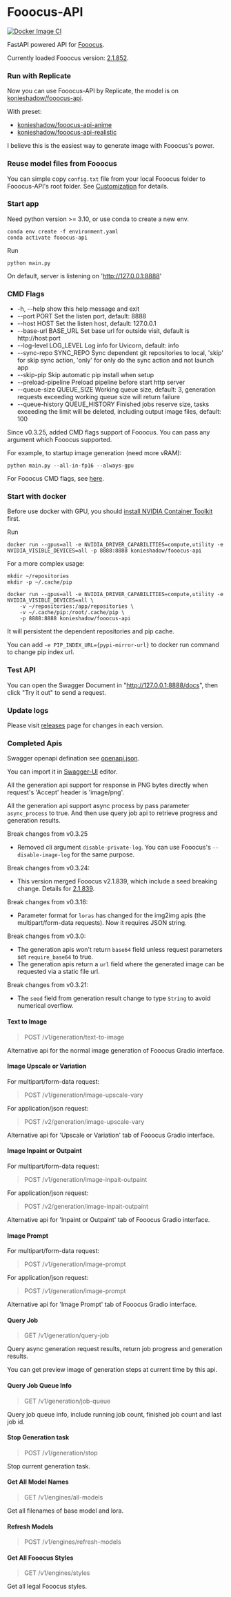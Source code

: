 # Fooocus-API

[![Docker Image CI](https://github.com/konieshadow/Fooocus-API/actions/workflows/docker-image.yml/badge.svg?branch=main)](https://github.com/konieshadow/Fooocus-API/actions/workflows/docker-image.yml)

FastAPI powered API for [Fooocus](https://github.com/lllyasviel/Fooocus).

Currently loaded Fooocus version: [2.1.852](https://github.com/lllyasviel/Fooocus/blob/main/update_log.md).

### Run with Replicate
Now you can use Fooocus-API by Replicate, the model is on [konieshadow/fooocus-api](https://replicate.com/konieshadow/fooocus-api).

With preset:
* [konieshadow/fooocus-api-anime](https://replicate.com/konieshadow/fooocus-api-anime)
* [konieshadow/fooocus-api-realistic](https://replicate.com/konieshadow/fooocus-api-realistic)

I believe this is the easiest way to generate image with Fooocus's power.

### Reuse model files from Fooocus
You can simple copy `config.txt` file from your local Fooocus folder to Fooocus-API's root folder. See [Customization](https://github.com/lllyasviel/Fooocus#customization) for details.

### Start app
Need python version >= 3.10, or use conda to create a new env.

```
conda env create -f environment.yaml
conda activate fooocus-api
```

Run
```
python main.py
```
On default, server is listening on 'http://127.0.0.1:8888'


### CMD Flags
* -h, --help            show this help message and exit
* --port PORT           Set the listen port, default: 8888
* --host HOST           Set the listen host, default: 127.0.0.1
* --base-url BASE_URL   Set base url for outside visit, default is http://host:port
* --log-level LOG_LEVEL Log info for Uvicorn, default: info
* --sync-repo SYNC_REPO Sync dependent git repositories to local, 'skip' for skip sync action, 'only' for only do the sync action and not launch app
* --skip-pip            Skip automatic pip install when setup
* --preload-pipeline    Preload pipeline before start http server
* --queue-size QUEUE_SIZE Working queue size, default: 3, generation requests exceeding working queue size will return failure
* --queue-history QUEUE_HISTORY Finished jobs reserve size, tasks exceeding the limit will be deleted, including output image files, default: 100

Since v0.3.25, added CMD flags support of Fooocus. You can pass any argument which Fooocus supported.

For example, to startup image generation (need more vRAM):
```
python main.py --all-in-fp16 --always-gpu
```

For Fooocus CMD flags, see [here](https://github.com/lllyasviel/Fooocus?tab=readme-ov-file#all-cmd-flags).

### Start with docker
Before use docker with GPU, you should [install NVIDIA Container Toolkit](https://docs.nvidia.com/datacenter/cloud-native/container-toolkit/latest/install-guide.html) first.

Run
```
docker run --gpus=all -e NVIDIA_DRIVER_CAPABILITIES=compute,utility -e NVIDIA_VISIBLE_DEVICES=all -p 8888:8888 konieshadow/fooocus-api
```

For a more complex usage:
```
mkdir ~/repositories
mkdir -p ~/.cache/pip

docker run --gpus=all -e NVIDIA_DRIVER_CAPABILITIES=compute,utility -e NVIDIA_VISIBLE_DEVICES=all \
    -v ~/repositories:/app/repositories \
    -v ~/.cache/pip:/root/.cache/pip \
    -p 8888:8888 konieshadow/fooocus-api
```
It will persistent the dependent repositories and pip cache.

You can add `-e PIP_INDEX_URL={pypi-mirror-url}` to docker run command to change pip index url.

### Test API
You can open the Swagger Document in "http://127.0.0.1:8888/docs", then click "Try it out" to send a request.

### Update logs
Please visit [releases](https://github.com/konieshadow/Fooocus-API/releases) page for changes in each version.

### Completed Apis
Swagger openapi defination see [openapi.json](docs/openapi.json).

You can import it in [Swagger-UI](https://swagger.io/tools/swagger-ui/) editor.

All the generation api support for response in PNG bytes directly when request's 'Accept' header is 'image/png'.

All the generation api support async process by pass parameter `async_process` to true. And then use query job api to retrieve progress and generation results.

Break changes from v0.3.25
* Removed cli argument `disable-private-log`. You can use Fooocus's `--disable-image-log` for the same purpose.

Break changes from v0.3.24:
* This version merged Fooocus v2.1.839, which include a seed breaking change. Details for [2.1.839](https://github.com/lllyasviel/Fooocus/blob/main/update_log.md#21839).

Break changes from v0.3.16:
* Parameter format for `loras` has changed for the img2img apis (the multipart/form-data requests). Now it requires JSON string.

Break changes from v0.3.0:
* The generation apis won't return `base64` field unless request parameters set `require_base64` to true.
* The generation apis return a `url` field where the generated image can be requested via a static file url.

Break changes from v0.3.21:
* The `seed` field from generation result change to type `String` to avoid numerical overflow.

#### Text to Image
> POST /v1/generation/text-to-image

Alternative api for the normal image generation of Fooocus Gradio interface.

#### Image Upscale or Variation
For multipart/form-data request:
> POST /v1/generation/image-upscale-vary

For application/json request:
> POST /v2/generation/image-upscale-vary

Alternative api for 'Upscale or Variation' tab of Fooocus Gradio interface.

#### Image Inpaint or Outpaint
For multipart/form-data request:
> POST /v1/generation/image-inpait-outpaint

For application/json request:
> POST /v2/generation/image-inpait-outpaint

Alternative api for 'Inpaint or Outpaint' tab of Fooocus Gradio interface.

#### Image Prompt
For multipart/form-data request:
> POST /v1/generation/image-prompt

For application/json request:
> POST /v1/generation/image-prompt

Alternative api for 'Image Prompt' tab of Fooocus Gradio interface.

#### Query Job
> GET /v1/generation/query-job

Query async generation request results, return job progress and generation results.

You can get preview image of generation steps at current time by this api.

#### Query Job Queue Info
> GET /v1/generation/job-queue

Query job queue info, include running job count, finished job count and last job id.

#### Stop Generation task
> POST /v1/generation/stop

Stop current generation task.

#### Get All Model Names
> GET /v1/engines/all-models

Get all filenames of base model and lora.

#### Refresh Models
> POST /v1/engines/refresh-models

#### Get All Fooocus Styles
> GET /v1/engines/styles

Get all legal Fooocus styles.